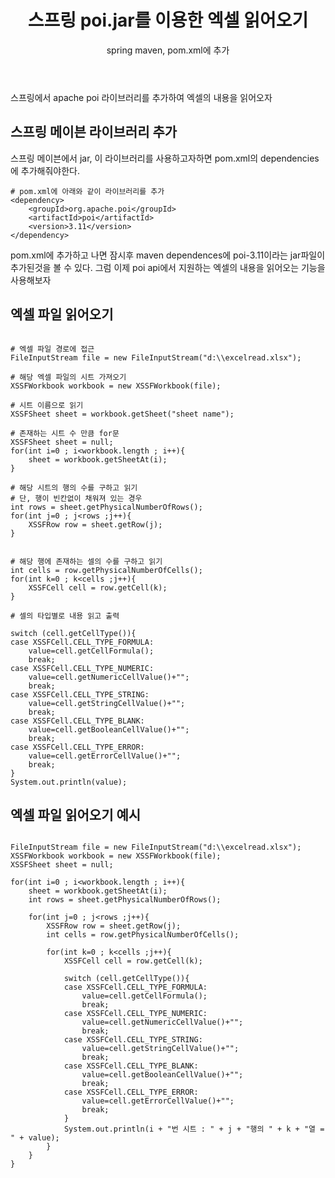 ﻿---
layout: post
published: true
title: 스프링 poi.jar를 이용한 엑셀 읽어오기
subtitle: spring maven, pom.xml에 추가
tags: [spring,maven,poi,jar,excel]
---

스프링에서 apache poi 라이브러리를 추가하여 엑셀의 내용을 읽어오자

## 스프링 메이븐 라이브러리 추가

스프링 메이븐에서 jar, 이 라이브러리를 사용하고자하면 pom.xml의 dependencies에 추가해줘야한다.

```
# pom.xml에 아래와 같이 라이브러리를 추가
<dependency>
	<groupId>org.apache.poi</groupId>
	<artifactId>poi</artifactId>
	<version>3.11</version>
</dependency>

```

pom.xml에 추가하고 나면 잠시후 maven dependences에 poi-3.11이라는 jar파일이 추가된것을 볼 수 있다.
그럼 이제 poi api에서 지원하는 엑셀의 내용을 읽어오는 기능을 사용해보자


## 엑셀 파일 읽어오기

```

# 엑셀 파일 경로에 접근
FileInputStream file = new FileInputStream("d:\\excelread.xlsx");

# 해당 엑셀 파일의 시트 가져오기
XSSFWorkbook workbook = new XSSFWorkbook(file);

# 시트 이름으로 읽기
XSSFSheet sheet = workbook.getSheet("sheet name");

# 존재하는 시트 수 만큼 for문
XSSFSheet sheet = null;
for(int i=0 ; i<workbook.length ; i++){
	sheet = workbook.getSheetAt(i);
}

# 해당 시트의 행의 수를 구하고 읽기
# 단, 행이 빈칸없이 채워져 있는 경우
int rows = sheet.getPhysicalNumberOfRows();
for(int j=0 ; j<rows ;j++){
	XSSFRow row = sheet.getRow(j);
}


# 해당 행에 존재하는 셀의 수를 구하고 읽기
int cells = row.getPhysicalNumberOfCells();
for(int k=0 ; k<cells ;j++){
	XSSFCell cell = row.getCell(k);
}

# 셀의 타입별로 내용 읽고 출력

switch (cell.getCellType()){
case XSSFCell.CELL_TYPE_FORMULA:
	value=cell.getCellFormula();
	break;
case XSSFCell.CELL_TYPE_NUMERIC:
	value=cell.getNumericCellValue()+"";
	break;
case XSSFCell.CELL_TYPE_STRING:
	value=cell.getStringCellValue()+"";
	break;
case XSSFCell.CELL_TYPE_BLANK:
	value=cell.getBooleanCellValue()+"";
	break;
case XSSFCell.CELL_TYPE_ERROR:
	value=cell.getErrorCellValue()+"";
	break;
}
System.out.println(value);

```

## 엑셀 파일 읽어오기 예시

```

FileInputStream file = new FileInputStream("d:\\excelread.xlsx");
XSSFWorkbook workbook = new XSSFWorkbook(file);
XSSFSheet sheet = null;

for(int i=0 ; i<workbook.length ; i++){
	sheet = workbook.getSheetAt(i);
	int rows = sheet.getPhysicalNumberOfRows();

	for(int j=0 ; j<rows ;j++){
		XSSFRow row = sheet.getRow(j);
		int cells = row.getPhysicalNumberOfCells();

		for(int k=0 ; k<cells ;j++){
			XSSFCell cell = row.getCell(k);

			switch (cell.getCellType()){
			case XSSFCell.CELL_TYPE_FORMULA:
				value=cell.getCellFormula();
				break;
			case XSSFCell.CELL_TYPE_NUMERIC:
				value=cell.getNumericCellValue()+"";
				break;
			case XSSFCell.CELL_TYPE_STRING:
				value=cell.getStringCellValue()+"";
				break;
			case XSSFCell.CELL_TYPE_BLANK:
				value=cell.getBooleanCellValue()+"";
				break;
			case XSSFCell.CELL_TYPE_ERROR:
				value=cell.getErrorCellValue()+"";
				break;
			}
			System.out.println(i + "번 시트 : " + j + "행의 " + k + "열 = " + value);
		}
	}
}

```